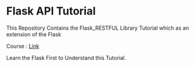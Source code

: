 # Flask API Tutorial

This Repository Contains the Flask_RESTFUL Library Tutorial which as an extension of the Flask

Course : [Link](https://youtu.be/GMppyAPbLYk)

Learn the Flask First to Understand this Tutorial.